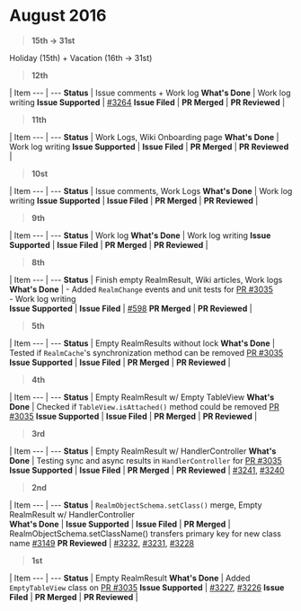 # August 2016

> **15th -> 31st**

Holiday (15th) + Vacation (16th -> 31st)

> **12th**

  | Item
--- | --- 
**Status** |  Issue comments + Work log
**What's Done** | Work log writing
**Issue Supported** | <a href="https://github.com/realm/realm-java/issues/3264">#3264</a>
**Issue Filed** | 
**PR Merged** | 
**PR Reviewed** | 

> **11th**

  | Item
--- | --- 
**Status** | Work Logs, Wiki Onboarding page
**What's Done** | Work log writing
**Issue Supported** | 
**Issue Filed** | 
**PR Merged** | 
**PR Reviewed** | 

> **10st**

  | Item
--- | --- 
**Status** | Issue comments, Work Logs
**What's Done** | Work log writing
**Issue Supported** | 
**Issue Filed** | 
**PR Merged** | 
**PR Reviewed** | 

> **9th**

  | Item
--- | --- 
**Status** | Work log
**What's Done** | Work log writing
**Issue Supported** | 
**Issue Filed** | 
**PR Merged** | 
**PR Reviewed** | 

> **8th**

  | Item
--- | --- 
**Status** | Finish empty RealmResult, Wiki articles, Work logs
**What's Done** | - Added `RealmChange` events and unit tests for <a href="https://github.com/realm/realm-java/pull/3035">PR #3035</a><br/>- Work log writing  
**Issue Supported** | 
**Issue Filed** | <a href="https://github.com/realm/realm-sync/issues/598">#598</a>
**PR Merged** | 
**PR Reviewed** | 

> **5th**

  | Item
--- | --- 
**Status** | Empty RealmResults without lock
**What's Done** | Tested if `RealmCache`'s synchronization method can be removed <a href="https://github.com/realm/realm-java/pull/3035">PR #3035</a>
**Issue Supported** | 
**Issue Filed** | 
**PR Merged** | 
**PR Reviewed** | 

> **4th**

  | Item
--- | --- 
**Status** |  Empty RealmResult w/ Empty TableView
**What's Done** | Checked if `TableView.isAttached()` method could be removed <a href="https://github.com/realm/realm-java/pull/3035">PR #3035</a>
**Issue Supported** | 
**Issue Filed** | 
**PR Merged** | 
**PR Reviewed** | 

> **3rd**

  | Item
--- | --- 
**Status** | Empty RealmResult w/ HandlerController
**What's Done** | Testing sync and async results in `HandlerController` for <a href="https://github.com/realm/realm-java/pull/3035">PR #3035</a>
**Issue Supported** | 
**Issue Filed** | 
**PR Merged** | 
**PR Reviewed** | <a href="https://github.com/realm/realm-java/pull/3241">#3241</a>, <a href="https://github.com/realm/realm-java/pull/3240">#3240</a>

> **2nd**

  | Item
--- | --- 
**Status** | `RealmObjectSchema.setClass()` merge, Empty RealmResult w/ HandlerController  
**What's Done** | 
**Issue Supported** | 
**Issue Filed** | 
**PR Merged** | RealmObjectSchema.setClassName() transfers primary key for new class name <a href="https://github.com/realm/realm-java/pull/3149">#3149</a>
**PR Reviewed** | <a href="https://github.com/realm/realm-java/pull/3232">#3232</a>, <a href="https://github.com/realm/realm-java/pull/3231">#3231</a>, <a href="https://github.com/realm/realm-java/pull/3228">#3228</a>

> **1st**

  | Item
--- | --- 
**Status** | Empty RealmResult
**What's Done** | Added `EmptyTableView` class on <a href="https://github.com/realm/realm-java/pull/3035">PR #3035</a>
**Issue Supported** | <a href="https://github.com/realm/realm-java/issues/3227">#3227</a>, <a href="https://github.com/realm/realm-java/issues/3226">#3226</a>
**Issue Filed** | 
**PR Merged** | 
**PR Reviewed** | 
